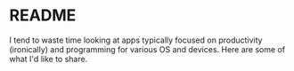 # README

I tend to waste time looking at apps typically focused on productivity \(ironically\) and programming for various OS and devices. Here are some of what I'd like to share.

